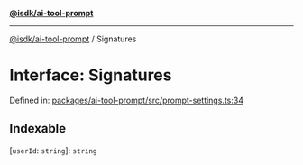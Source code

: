 [**@isdk/ai-tool-prompt**](../README.md)

***

[@isdk/ai-tool-prompt](../globals.md) / Signatures

# Interface: Signatures

Defined in: [packages/ai-tool-prompt/src/prompt-settings.ts:34](https://github.com/isdk/ai-tool-prompt.js/blob/88a2018f9fc059314a41874ae8daecfb580b170e/src/prompt-settings.ts#L34)

## Indexable

\[`userId`: `string`\]: `string`
